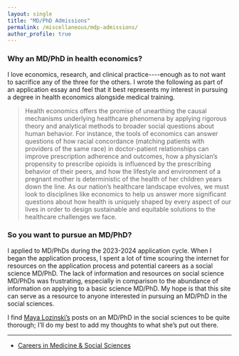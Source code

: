 ```yaml
---
layout: single
title: "MD/PhD Admissions"
permalink: /miscellaneous/mdp-admissions/
author_profile: true
---
```

### Why an MD/PhD in health economics?

I love economics, research, and clinical practice----enough as to not want to sacrifice any of the three for the others. I wrote the following as part of an application essay and feel that it best represents my interest in pursuing a degree in health economics alongside medical training.

> Health economics offers the promise of unearthing the causal mechanisms underlying healthcare phenomena by applying rigorous theory and analytical methods to broader social questions about human behavior. For instance, the tools of economics can answer questions of how racial concordance (matching patients with providers of the same race) in doctor-patient relationships can improve prescription adherence and outcomes, how a physician’s propensity to prescribe opioids is influenced by the prescribing behavior of their peers, and how the lifestyle and environment of a pregnant mother is deterministic of the health of her children years down the line. As our nation’s healthcare landscape evolves, we must look to disciplines like economics to help us answer more significant questions about how health is uniquely shaped by every aspect of our lives in order to design sustainable and equitable solutions to the healthcare challenges we face.   

### So you want to pursue an MD/PhD?

I applied to MD/PhDs during the 2023-2024 application cycle. When I began the application process, I spent a lot of time scouring the internet for resources on the application process and potential careers as a social science MD/PhD. The lack of information and resources on social science MD/PhDs was frustrating, especially in comparison to the abundance of information on applying to a basic science MD/PhD. My hope is that this site can serve as a resource to anyone interested in pursuing an MD/PhD in the social sciences. 

I find [Maya Lozinski’s](https://voices.uchicago.edu/mayalozinski/home/blog/) posts on an MD/PhD in the social sciences to be quite thorough; I’ll do my best to add my thoughts to what she’s put out there.

---

- [Careers in Medicine & Social Sciences](/miscellaneous/mdp-admissions/careerpaths)
